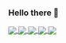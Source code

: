 ### Hello there 👋

<!--
**Jeffresh/Jeffresh** is a ✨ _special_ ✨ repository because its `README.md` (this file) appears on your GitHub profile.

Here are some ideas to get you started:

- 🔭 I’m currently working on ...
- 🌱 I’m currently learning ...
- 👯 I’m looking to collaborate on ...
- 🤔 I’m looking for help with ...
- 💬 Ask me about ...
- 📫 How to reach me: ...
- 😄 Pronouns: ...
- ⚡ Fun fact: ...
-->

<a href='https://github.com/Jeffresh?tab=repositories'>
  <img align="center" src="https://github-readme-stats.vercel.app/api/top-langs/?username=Jeffresh&show_icons=true&theme=tokyonight&hide=typescript,jupyter Notebook" />
</a>
<a href='https://github.com/Jeffresh?tab=repositories'>
  <img align="center" src="https://github-readme-stats.vercel.app/api?username=Jeffresh&show_icons=true&count_private=true&theme=tokyonight" />
</a>
<a href="https://github.com/Jeffresh/mandelbrot-set">
  <img align="center" src="https://github-readme-stats.vercel.app/api/pin/?username=Jeffresh&repo=mandelbrot-set&theme=tokyonight" />
</a>    
<a href="https://github.com/Jeffresh/tumor-growth-simulation">
  <img align="center" src="https://github-readme-stats.vercel.app/api/pin/?username=Jeffresh&repo=tumor-growth-simulation&theme=tokyonight" />
</a>    
<a href="https://github.com/Jeffresh/Belousov-Zhabotinsky-reaction">
  <img align="center" src="https://github-readme-stats.vercel.app/api/pin/?username=Jeffresh&repo=Belousov-Zhabotinsky-reaction&theme=tokyonight" />
</a>    
